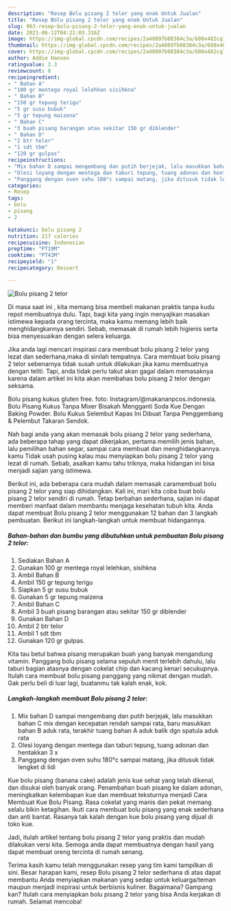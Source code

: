 ```yaml
---
description: "Resep Bolu pisang 2 telor yang enak Untuk Jualan"
title: "Resep Bolu pisang 2 telor yang enak Untuk Jualan"
slug: 963-resep-bolu-pisang-2-telor-yang-enak-untuk-jualan
date: 2021-06-12T04:21:03.316Z
image: https://img-global.cpcdn.com/recipes/2a48897b08384c3a/680x482cq70/bolu-pisang-2-telor-foto-resep-utama.jpg
thumbnail: https://img-global.cpcdn.com/recipes/2a48897b08384c3a/680x482cq70/bolu-pisang-2-telor-foto-resep-utama.jpg
cover: https://img-global.cpcdn.com/recipes/2a48897b08384c3a/680x482cq70/bolu-pisang-2-telor-foto-resep-utama.jpg
author: Addie Hansen
ratingvalue: 3.3
reviewcount: 8
recipeingredient:
- " Bahan A"
- "100 gr mentega royal lelehkan sisihkna"
- " Bahan B"
- "150 gr tepung terigu"
- "5 gr susu bubuk"
- "5 gr tepung maizena"
- " Bahan C"
- "3 buah pisang barangan atau sekitar 150 gr diblender"
- " Bahan D"
- "2 btr telor"
- "1 sdt tbm"
- "120 gr gulpas"
recipeinstructions:
- "Mix bahan D sampai mengembang dan putih berjejak, lalu masukkan bahan C mix dengan kecepatan rendah sampai rata, baru masukkan bahan B aduk rata, terakhir tuang bahan A aduk balik dgn spatula aduk rata"
- "Olesi loyang dengan mentega dan taburi tepung, tuang adonan dan hentakkan 3 x"
- "Panggang dengan oven suhu 180°c sampai matang, jika ditusuk tidak lengket di lidi"
categories:
- Resep
tags:
- bolu
- pisang
- 2

katakunci: bolu pisang 2 
nutrition: 217 calories
recipecuisine: Indonesian
preptime: "PT19M"
cooktime: "PT43M"
recipeyield: "1"
recipecategory: Dessert

---
```



![Bolu pisang 2 telor](https://img-global.cpcdn.com/recipes/2a48897b08384c3a/680x482cq70/bolu-pisang-2-telor-foto-resep-utama.jpg)

Di masa  saat ini , kita memang bisa membeli makanan praktis tanpa kudu repot membuatnya dulu. Tapi, bagi kita yang ingin menyajikan masakan istimewa kepada orang tercinta, maka kamu memang lebih baik menghidangkannya sendiri. Sebab, memasak di rumah lebih higienis serta bisa menyesuaikan dengan selera keluarga.

Jika anda lagi mencari inspirasi cara membuat bolu pisang 2 telor yang lezat dan sederhana,maka di sinilah tempatnya. Cara membuat bolu pisang 2 telor  sebenarnya tidak susah untuk dilakukan jika kamu membuatnya dengan teliti. Tapi, anda tidak perlu takut akan gagal dalam memasaknya 
karena dalam artikel ini kita akan membahas bolu pisang 2 telor dengan seksama.  

Bolu pisang kukus gluten free. foto: Instagram/@makananpcos.indonesia. Bolu Pisang Kukus Tanpa Mixer Bisakah Mengganti Soda Kue Dengan Baking Powder. Bolu Kukus Selembut Kapas Ini Dibuat Tanpa Penggembang &amp; Pelembut Takaran Sendok.

Nah bagi anda yang akan memasak bolu pisang 2 telor yang sederhana, ada beberapa tahap yang dapat dikerjakan, pertama memilih jenis bahan, lalu pemilihan bahan segar, sampai cara membuat dan menghidangkannya. kamu Tidak usah pusing kalau mau menyiapkan bolu pisang 2 telor yang lezat di rumah. Sebab, asalkan kamu  tahu triknya, maka hidangan ini bisa menjadi sajian yang istimewa.

Berikut ini, ada beberapa cara mudah dalam memasak caramembuat bolu pisang 2 telor yang siap dihidangkan. Kali ini, mari kita coba buat bolu pisang 2 telor sendiri di rumah. Tetap berbahan sederhana, sajian ini dapat memberi manfaat dalam membantu menjaga kesehatan tubuh kita. Anda dapat membuat Bolu pisang 2 telor menggunakan 12 bahan dan 3 langkah pembuatan. Berikut ini langkah-langkah untuk membuat hidangannya.

<!--inarticleads1-->

##### Bahan-bahan dan bumbu yang dibutuhkan untuk pembuatan Bolu pisang 2 telor:

1. Sediakan  Bahan A
1. Gunakan 100 gr mentega royal lelehkan, sisihkna
1. Ambil  Bahan B
1. Ambil 150 gr tepung terigu
1. Siapkan 5 gr susu bubuk
1. Gunakan 5 gr tepung maizena
1. Ambil  Bahan C
1. Ambil 3 buah pisang barangan atau sekitar 150 gr diblender
1. Gunakan  Bahan D
1. Ambil 2 btr telor
1. Ambil 1 sdt tbm
1. Gunakan 120 gr gulpas.


Kita tau betul bahwa pisang merupakan buah yang banyak mengandung vitamin. Panggang bolu pisang selama sepuluh menit terlebih dahulu, lalu taburi bagian atasnya dengan cokelat chip dan kacang kenari secukupnya. Itulah cara membuat bolu pisang panggang yang nikmat dengan mudah. Gak perlu beli di luar lagi, buatanmu tak kalah enak, kok. 

<!--inarticleads2-->

##### Langkah-langkah membuat Bolu pisang 2 telor:

1. Mix bahan D sampai mengembang dan putih berjejak, lalu masukkan bahan C mix dengan kecepatan rendah sampai rata, baru masukkan bahan B aduk rata, terakhir tuang bahan A aduk balik dgn spatula aduk rata
1. Olesi loyang dengan mentega dan taburi tepung, tuang adonan dan hentakkan 3 x
1. Panggang dengan oven suhu 180°c sampai matang, jika ditusuk tidak lengket di lidi


Kue bolu pisang (banana cake) adalah jenis kue sehat yang telah dikenal, dan disukai oleh banyak orang. Penambahan buah pisang ke dalam adonan, meningkatkan kelembapan kue dan membuat teksturnya menjadi Cara Membuat Kue Bolu Pisang. Rasa cokelat yang manis dan pekat memang selalu bikin ketagihan. Ikuti cara membuat bolu pisang yang enak sederhana dan anti bantat. Rasanya tak kalah dengan kue bolu pisang yang dijual di toko kue. 

Jadi, itulah artikel tentang  bolu pisang 2 telor  yang praktis dan mudah dilakukan versi kita. Semoga anda dapat membuatnya dengan hasil yang dapat membuat oreng tercinta di rumah senang. 

Terima kasih kamu telah menggunakan resep yang tim kami tampilkan di sini. Besar harapan kami, resep  Bolu pisang 2 telor sederhana di atas dapat membantu Anda menyiapkan makanan yang sedap untuk keluarga/teman maupun menjadi inspirasi untuk berbisnis kuliner. Bagaimana? Gampang kan? Itulah cara menyiapkan bolu pisang 2 telor yang bisa Anda kerjakan di rumah. Selamat mencoba!

